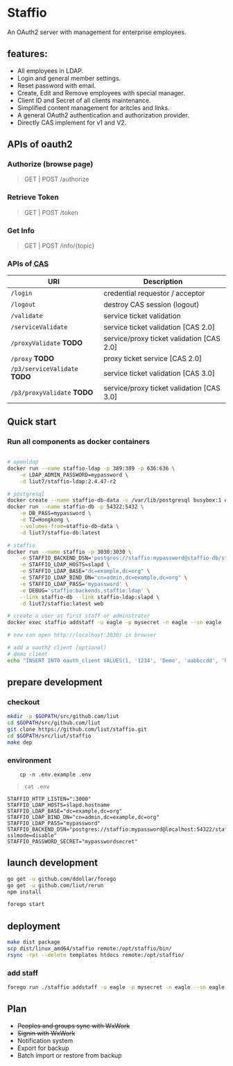 # Staffio

An OAuth2 server with management for enterprise employees.


## features:

* All employees in LDAP.
* Login and general member settings.
* Reset password with email.
* Create, Edit and Remove employees with special manager.
* Client ID and Secret of all clients maintenance.
* Simplified content management for aritcles and links.
* A general OAuth2 authentication and authorization provider.
* Directly CAS implement for v1 and V2.

## APIs of oauth2

### Authorize (browse page)
> GET | POST /authorize

### Retrieve Token
> GET | POST /token

### Get Info
> GET | POST /info/{topic}


### APIs of <abbr title="Central Authentication Service">CAS</abbr>

| URI | Description |
| -------- | -------- |
| `/login` | credential requestor / acceptor |
| `/logout` | destroy CAS session (logout) |
| `/validate` | service ticket validation |
| `/serviceValidate` | service ticket validation [CAS 2.0] |
| `/proxyValidate` **TODO** | service/proxy ticket validation [CAS 2.0] |
| `/proxy` **TODO** | proxy ticket service [CAS 2.0] |
| `/p3/serviceValidate` **TODO** | service ticket validation [CAS 3.0] |
| `/p3/proxyValidate` **TODO** | service/proxy ticket validation [CAS 3.0] |


## Quick start

### Run all components as docker containers

````sh

# openldap
docker run --name staffio-ldap -p 389:389 -p 636:636 \
	-e LDAP_ADMIN_PASSWORD=mypassword \
	-d liut7/staffio-ldap:2.4.47-r2

# postgresql
docker create --name staffio-db-data -v /var/lib/postgresql busybox:1 echo staffio db data
docker run --name staffio-db -p 54322:5432 \
	-e DB_PASS=mypassword \
	-e TZ=Hongkong \
	--volumes-from=staffio-db-data \
	-d liut7/staffio-db:latest

# staffio
docker run --name staffio -p 3030:3030 \
	-e STAFFIO_BACKEND_DSN='postgres://staffio:mypassword@staffio-db/staffio?sslmode=disable' \
	-e STAFFIO_LDAP_HOSTS=slapd \
	-e STAFFIO_LDAP_BASE="dc=example,dc=org" \
	-e STAFFIO_LDAP_BIND_DN="cn=admin,dc=example,dc=org" \
	-e STAFFIO_LDAP_PASS='mypassword' \
	-e DEBUG='staffio:backends,staffio:ldap' \
	--link staffio-db --link staffio-ldap:slapd \
	-d liut7/staffio:latest web

# create a user as first staff or adminstrator
docker exec staffio addstaff -u eagle -p mysecret -n eagle --sn eagle

# now can open http://localhost:3030/ in browser

# add a oauth2 client (optional)
# demo client
echo "INSERT INTO oauth_client VALUES(1, '1234', 'Demo', 'aabbccdd', 'http://localhost:3000/appauth', '{}', now());" | docker exec -i staffio-db psql -Ustaffio staffio

````


## prepare development

### checkout

````sh
mkdir -p $GOPATH/src/github.com/liut
cd $GOPATH/src/github.com/liut
git clone https://github.com/liut/staffio.git
cd $GOPATH/src/liut/staffio
make dep
````

### environment

```
    cp -n .env.example .env
```

> `cat .env`
```
STAFFIO_HTTP_LISTEN=":3000"
STAFFIO_LDAP_HOSTS=slapd.hostname
STAFFIO_LDAP_BASE="dc=example,dc=org"
STAFFIO_LDAP_BIND_DN="cn=admin,dc=example,dc=org"
STAFFIO_LDAP_PASS="mypassword"
STAFFIO_BACKEND_DSN="postgres://staffio:mypassword@localhost:54322/staffio?sslmode=disable"
STAFFIO_PASSWORD_SECRET="mypasswordsecret"
```

## launch development

````sh
go get -u github.com/ddollar/forego
go get -u github.com/liut/rerun
npm install

forego start
````

## deployment

```sh
make dist package
scp dist/linux_amd64/staffio remote:/opt/staffio/bin/
rsync -rpt --delete templates htdocs remote:/opt/staffio/
```

### add staff
```sh
forego run ./staffio addstaff -u eagle -p mysecret -n eagle --sn eagle
```

## Plan

* <del>Peoples and groups sync with WxWork</del>
* <del>Signin with WxWork</del>
* Notification system
* Export for backup
* Batch import or restore from backup
